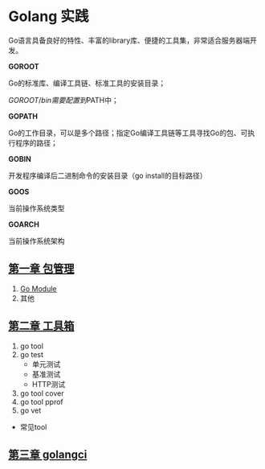 # Golang 实践
Go语言具备良好的特性、丰富的library库、便捷的工具集，非常适合服务器端开发。

**GOROOT**

Go的标准库、编译工具链、标准工具的安装目录；

$GOROOT/bin需要配置到$PATH中；

**GOPATH**

Go的工作目录，可以是多个路径；指定Go编译工具链等工具寻找Go的包、可执行程序的路径；

**GOBIN**

开发程序编译后二进制命令的安装目录（go install的目标路径）

**GOOS**

当前操作系统类型

**GOARCH**

当前操作系统架构

## [第一章 包管理](cpt1-pkgmgr.md)
1. [Go Module](cpt1-pkgmgr.md)
2. 其他


## [第二章 工具箱](cpt2-toolbox.md)
1. go tool
2. go test
    - 单元测试
    - 基准测试
    - HTTP测试
3. go tool cover
4. go tool pprof
5. go vet
* 常见tool

## [第三章 golangci](cpt3-golangci.md)

